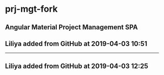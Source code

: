 # prj-mgt-fork
Angular Material Project Management SPA
---
## Liliya added  from GitHub at 2019-04-03 10:51
---
## Liliya added  from GitHub at 2019-04-03 12:25

